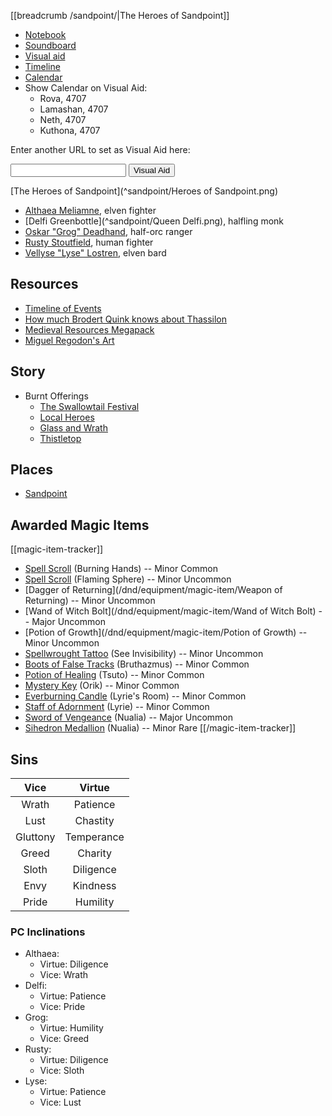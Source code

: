 [[breadcrumb /sandpoint/|The Heroes of Sandpoint]]

<script type="module">
    import {init_links, init_visual_aid} from "/static/js/common/visual_aid_backend.js";
    init_links();
    init_visual_aid();
</script>

* [Notebook]()
* [Soundboard]()
* [Visual aid](/visual_aid)
* [Timeline]()
* [Calendar](/sandpoint/calendar)
* Show Calendar on Visual Aid:
  * <span class="visual-aid-link" title="iframe|/sandpoint/calendar#monthly-calendar-4707-9">Rova, 4707</span>
  * <span class="visual-aid-link" title="iframe|/sandpoint/calendar#monthly-calendar-4707-10">Lamashan, 4707</span>
  * <span class="visual-aid-link" title="iframe|/sandpoint/calendar#monthly-calendar-4707-11">Neth, 4707</span>
  * <span class="visual-aid-link" title="iframe|/sandpoint/calendar#monthly-calendar-4707-12">Kuthona, 4707</span>

Enter another URL to set as Visual Aid here:

<input type="text" id="custom_visual_aid_url"> <button id="custom_visual_aid_button">Visual Aid</button>

[The Heroes of Sandpoint](^sandpoint/Heroes of Sandpoint.png)

* [Althaea Meliamne](^sandpoint/Althaea.png), elven fighter
* [Delfi Greenbottle](^sandpoint/Queen Delfi.png), halfling monk
* [Oskar "Grog" Deadhand](^sandpoint/Oskar.png), half-orc ranger
* [Rusty Stoutfield](^sandpoint/Rusty.png), human fighter
* [Vellyse "Lyse" Lostren](^sandpoint/Lyse.png), elven bard

## Resources

* [Timeline of Events](https://rise-of-the-runelords-rphaven.obsidianportal.com/wikis/timeline-of-events)
* [How much Brodert Quink knows about Thassilon](https://paizo.com/threads/rzs2q8vo?How-much-of-Thassilons-history-and)
* [Medieval Resources Megapack](https://assetstore.unity.com/packages/3d/environments/fantasy/medieval-mega-pack-volume-2-208408)
* [Miguel Regodon's Art](http://miguelregodon.blogspot.com/)

## Story

* Burnt Offerings
  * [The Swallowtail Festival]()
  * [Local Heroes]()
  * [Glass and Wrath]()
  * [Thistletop]()

## Places

* [Sandpoint]()

## Awarded Magic Items

[[magic-item-tracker]]
* [Spell Scroll](/dnd/equipment/magic-item/spell-scroll-1st-level) (Burning Hands) -- Minor Common
* [Spell Scroll](/dnd/equipment/magic-item/spell-scroll-2nd-level) (Flaming Sphere) -- Minor Uncommon
* [Dagger of Returning](/dnd/equipment/magic-item/Weapon of Returning) -- Minor Uncommon
* [Wand of Witch Bolt](/dnd/equipment/magic-item/Wand of Witch Bolt) -- Major Uncommon
* [Potion of Growth](/dnd/equipment/magic-item/Potion of Growth) -- Minor Uncommon
* [Spellwrought Tattoo](/dnd/equipment/magic-item/spellwrought-tattoo-2nd-level) (See Invisibility) -- Minor Uncommon
* [Boots of False Tracks](/dnd/equipment/magic-item/boots-of-false-tracks) (Bruthazmus) -- Minor Common
* [Potion of Healing](/dnd/equipment/magic-item/potion-of-healing) (Tsuto) -- Minor Common
* [Mystery Key](/dnd/equipment/magic-item/mystery-key) (Orik) -- Minor Common
* [Everburning Candle](/dnd/spell/continual-flame) (Lyrie's Room) -- Minor Common
* [Staff of Adornment](/dnd/equipment/magic-item/staff-of-adornment) (Lyrie) -- Minor Common
* [Sword of Vengeance](/dnd/equipment/magic-item/sword-of-vengeance) (Nualia) -- Major Uncommon
* [Sihedron Medallion](/dnd/equipment/magic-item/sihedron-medallion) (Nualia) -- Minor Rare
[[/magic-item-tracker]]

## Sins

|   Vice   |   Virtue   |
|:--------:|:----------:|
|  Wrath   |  Patience  |
|   Lust   |  Chastity  |
| Gluttony | Temperance |
|  Greed   |  Charity   |
|  Sloth   | Diligence  |
|   Envy   |  Kindness  |
|  Pride   |  Humility  |


### PC Inclinations

* Althaea:
  * Virtue: Diligence
  * Vice: Wrath
* Delfi:
  * Virtue: Patience
  * Vice: Pride
* Grog:
  * Virtue: Humility
  * Vice: Greed
* Rusty:
  * Virtue: Diligence
  * Vice: Sloth
* Lyse:
  * Virtue: Patience
  * Vice: Lust